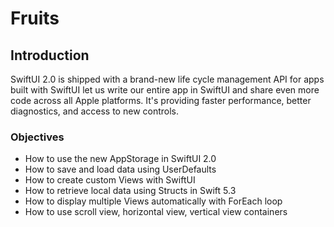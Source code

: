 # Fruits
## Introduction
SwiftUI 2.0 is shipped with a brand-new life cycle management API for apps built with SwiftUI let us write our entire app in SwiftUI and share even more code across all Apple platforms. It's providing faster performance, better diagnostics, and access to new controls.

### Objectives
-	How to use the new AppStorage in SwiftUI 2.0
-	How to save and load data using UserDefaults
-	How to create custom Views with SwiftUI
-	How to retrieve local data using Structs in Swift 5.3
-	How to display multiple Views automatically with ForEach loop
-	How to use scroll view, horizontal view, vertical view containers
